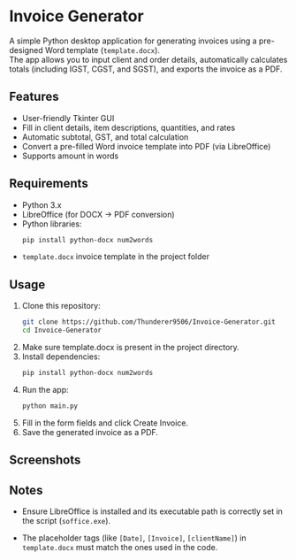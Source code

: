 # Invoice Generator

A simple Python desktop application for generating invoices using a pre-designed Word template (`template.docx`).  
The app allows you to input client and order details, automatically calculates totals (including IGST, CGST, and SGST), and exports the invoice as a PDF.

## Features
- User-friendly Tkinter GUI
- Fill in client details, item descriptions, quantities, and rates
- Automatic subtotal, GST, and total calculation
- Convert a pre-filled Word invoice template into PDF (via LibreOffice)
- Supports amount in words

## Requirements
- Python 3.x
- LibreOffice (for DOCX → PDF conversion)
- Python libraries:
  ```bash
  pip install python-docx num2words
- `template.docx` invoice template in the project folder

## Usage
1. Clone this repository:
    ```bash
    git clone https://github.com/Thunderer9506/Invoice-Generator.git
    cd Invoice-Generator
2. Make sure template.docx is present in the project directory.
3. Install dependencies:
    ```bash
    pip install python-docx num2words
4. Run the app:
    ```bash
    python main.py
5. Fill in the form fields and click Create Invoice.
6. Save the generated invoice as a PDF.

## Screenshots


## Notes
- Ensure LibreOffice is installed and its executable path is correctly set in the script (`soffice.exe`).

- The placeholder tags (like `[Date]`, `[Invoice]`, `[clientName]`) in `template.docx` must match the ones used in the code.